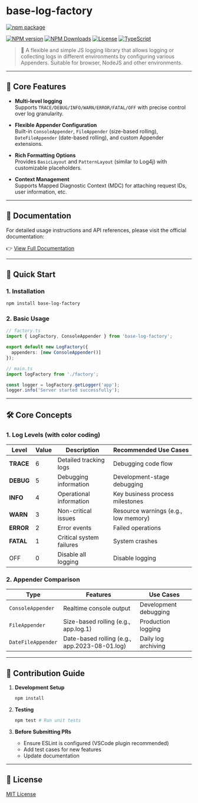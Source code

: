 # base-log-factory

[![npm package](https://nodei.co/npm/base-log-factory.png?downloads=true&downloadRank=true&stars=true)](https://www.npmjs.com/package/base-log-factory)

[![NPM version](https://img.shields.io/npm/v/base-log-factory.svg?style=flat)](https://npmjs.org/package/base-log-factory)
[![NPM Downloads](https://img.shields.io/npm/dm/base-log-factory.svg?style=flat)](https://npmjs.org/package/base-log-factory)
[![License](https://img.shields.io/badge/license-MIT-blue.svg)](LICENSE)
[![TypeScript](https://img.shields.io/badge/lang-TypeScript-007ACC.svg)](https://www.typescriptlang.org/)

> 🚀 A flexible and simple JS logging library that allows logging or collecting logs in different environments by configuring various Appenders. Suitable for browser, NodeJS and other environments.

---

## 🌟 Core Features

- **Multi-level logging**  
  Supports `TRACE/DEBUG/INFO/WARN/ERROR/FATAL/OFF` with precise control over log granularity.

- **Flexible Appender Configuration**  
  Built-in `ConsoleAppender`, `FileAppender` (size-based rolling), `DateFileAppender` (date-based rolling), and custom Appender extensions.

- **Rich Formatting Options**  
  Provides `BasicLayout` and `PatternLayout` (similar to Log4j) with customizable placeholders.

- **Context Management**  
  Supports Mapped Diagnostic Context (MDC) for attaching request IDs, user information, etc.

---

## 📅 Documentation

For detailed usage instructions and API references, please visit the official documentation:

👉 [View Full Documentation](https://fengxinming.github.io/base-log-factory/)

---

## 🚀 Quick Start

### 1. Installation
```bash
npm install base-log-factory
```

### 2. Basic Usage
```typescript
// factory.ts
import { LogFactory, ConsoleAppender } from 'base-log-factory';

export default new LogFactory({
  appenders: [new ConsoleAppender()]
});

// main.ts
import logFactory from './factory';

const logger = logFactory.getLogger('app');
logger.info('Server started successfully');
```

---

## 🛠 Core Concepts

### 1. Log Levels (with color coding)
| Level   | Value | Description               | Recommended Use Cases               |
|---------|-------|---------------------------|-------------------------------------|
| **TRACE** | 6    | Detailed tracking logs   | Debugging code flow                 |
| **DEBUG** | 5    | Debugging information    | Development-stage debugging         |
| **INFO** | 4     | Operational information   | Key business process milestones    |
| **WARN** | 3     | Non-critical issues       | Resource warnings (e.g., low memory)|
| **ERROR** | 2    | Error events              | Failed operations                  |
| **FATAL** | 1    | Critical system failures  | System crashes                     |
| OFF     | 0     | Disable all logging        | Disable logging                    |

### 2. Appender Comparison
| Type               | Features                          | Use Cases                  |
|--------------------|-----------------------------------|---------------------------|
| `ConsoleAppender`  | Realtime console output           | Development debugging     |
| `FileAppender`     | Size-based rolling (e.g., app.log.1)| Production logging        |
| `DateFileAppender` | Date-based rolling (e.g., app.2023-08-01.log)| Daily log archiving    |

---

## 📝 Contribution Guide

1. **Development Setup**  
   ```bash
   npm install
   ```

2. **Testing**  
   ```bash
   npm test # Run unit tests
   ```

3. **Before Submitting PRs**  
   - Ensure ESLint is configured (VSCode plugin recommended)
   - Add test cases for new features
   - Update documentation

---

## 📄 License

[MIT License](LICENSE)
